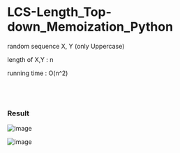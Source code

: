# LCS-Length_Top-down_Memoization_Python


random sequence X, Y (only Uppercase)<br>

length of X,Y : n<br>

running time : O(n^2)<br>
<br><br><br>



<h3>Result</h3>

![image](https://user-images.githubusercontent.com/37769713/99191584-d703a600-27b0-11eb-9122-e98299f44745.png)

![image](https://user-images.githubusercontent.com/37769713/99191595-f39fde00-27b0-11eb-87c1-d927440cd622.png)

<br>
